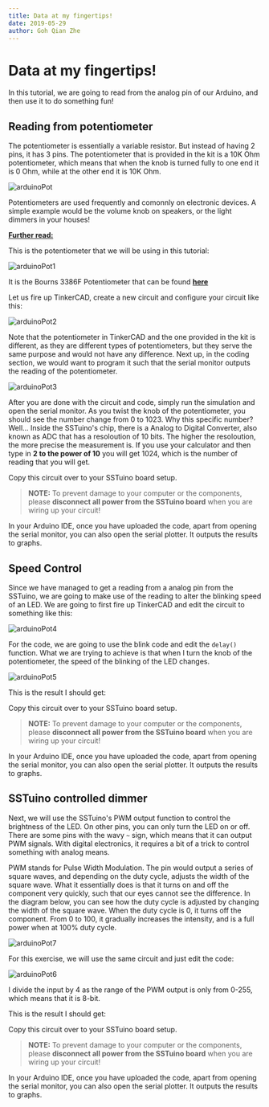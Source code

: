 ```yaml
---
title: Data at my fingertips!
date: 2019-05-29
author: Goh Qian Zhe
---
```


# Data at my fingertips!

In this tutorial, we are going to read from the analog pin of our Arduino, and then use it to do something fun!

## Reading from potentiometer

The potentiometer is essentially a variable resistor. But instead of having 2 pins, it has 3 pins. The potentiometer that is provided in the kit is a 10K Ohm potentiometer, which means that when the knob is turned fully to one end it is 0 Ohm, while at the other end it is 10K Ohm.

![arduinoPot](https://raw.githubusercontent.com/d3lta-v/SSTuino/master/Image%20Assets/Tutorial%20Image%20Assets/6_Potentiometer/arduinoPot.png)

Potentiometers are used frequently and comonnly on electronic devices. A simple example would be the volume knob on speakers, or the light dimmers in your houses!

**[Further read:](https://www.electronics-tutorials.ws/resistor/potentiometer.html)**

This is the potentiometer that we will be using in this tutorial:

![arduinoPot1](https://raw.githubusercontent.com/d3lta-v/SSTuino/master/Image%20Assets/Tutorial%20Image%20Assets/6_Potentiometer/arduinoPot1.jpg)

It is the Bourns 3386F Potentiometer that can be found **[here](https://www.digikey.sg/product-detail/en/bourns-inc/3386F-1-103TLF/3386F-103TLF-ND/1232544)**

Let us fire up TinkerCAD, create a new circuit and configure your circuit like this:

![arduinoPot2](https://raw.githubusercontent.com/d3lta-v/SSTuino/master/Image%20Assets/Tutorial%20Image%20Assets/6_Potentiometer/arduinoPot2.png)

Note that the potentiometer in TinkerCAD and the one provided in the kit is different, as they are different types of potentiometers, but they serve the same purpose and would not have any difference. Next up, in the coding section, we would want to program it such that the serial monitor outputs the reading of the potentiometer.

![arduinoPot3](https://raw.githubusercontent.com/d3lta-v/SSTuino/master/Image%20Assets/Tutorial%20Image%20Assets/6_Potentiometer/arduinoPot3.png)

After you are done with the circuit and code, simply run the simulation and open the serial monitor. As you twist the knob of the potentiometer, you should see the number change from 0 to 1023. Why this specific number? Well... Inside the SSTuino's chip, there is a Analog to Digital Converter, also known as ADC that has a resoloution of 10 bits. The higher the resoloution, the more precise the measurement is. If you use your calculator and then type in **2 to the power of 10** you will get 1024, which is the number of reading that you will get.

Copy this circuit over to your SSTuino board setup.

>**NOTE:** To prevent damage to your computer or the components, please **disconnect all power from the SSTuino board** when you are wiring up your circuit!

In your Arduino IDE, once you have uploaded the code, apart from opening the serial monitor, you can also open the serial plotter. It outputs the results to graphs.

## Speed Control

Since we have managed to get a reading from a analog pin from the SSTuino, we are going to make use of the reading to alter the blinking speed of an LED. We are going to first fire up TinkerCAD and edit the circuit to something like this: 

![arduinoPot4](https://raw.githubusercontent.com/d3lta-v/SSTuino/master/Image%20Assets/Tutorial%20Image%20Assets/6_Potentiometer/arduinoPot4.png)

For the code, we are going to use the blink code and edit the `delay()` function. What we are trying to achieve is that when I turn the knob of the potentiometer, the speed of the blinking of the LED changes.

![arduinoPot5](https://raw.githubusercontent.com/d3lta-v/SSTuino/master/Image%20Assets/Tutorial%20Image%20Assets/6_Potentiometer/arduinoPot5.png)

This is the result I should get:

Copy this circuit over to your SSTuino board setup.

>**NOTE:** To prevent damage to your computer or the components, please **disconnect all power from the SSTuino board** when you are wiring up your circuit!

In your Arduino IDE, once you have uploaded the code, apart from opening the serial monitor, you can also open the serial plotter. It outputs the results to graphs.

## SSTuino controlled dimmer

Next, we will use the SSTuino's PWM output function to control the brightness of the LED. On other pins, you can only turn the LED on or off. There are some pins with the wavy `~` sign, which means that it can output PWM signals. With digital electronics, it requires a bit of a trick to control something with analog means. 

PWM stands for Pulse Width Modulation. The pin would output a series of square waves, and depending on the duty cycle, adjusts the width of the square wave. What it essentially does is that it turns on and off the component very quickly, such that our eyes cannot see the difference. In the diagram below, you can see how the duty cycle is adjusted by changing the width of the square wave. When the duty cycle is 0, it turns off the component. From 0 to 100, it gradually increases the intensity, and is a full power when at 100% duty cycle.

![arduinoPot7](https://raw.githubusercontent.com/d3lta-v/SSTuino/master/Image%20Assets/Tutorial%20Image%20Assets/6_Potentiometer/arduinoPot7.gif)

For this exercise, we will use the same circuit and just edit the code:

![arduinoPot6](https://raw.githubusercontent.com/d3lta-v/SSTuino/master/Image%20Assets/Tutorial%20Image%20Assets/6_Potentiometer/arduinoPot6.png)

I divide the input by 4 as the range of the PWM output is only from 0-255, which means that it is 8-bit.

This is the result I should get:

Copy this circuit over to your SSTuino board setup.

>**NOTE:** To prevent damage to your computer or the components, please **disconnect all power from the SSTuino board** when you are wiring up your circuit!

In your Arduino IDE, once you have uploaded the code, apart from opening the serial monitor, you can also open the serial plotter. It outputs the results to graphs.